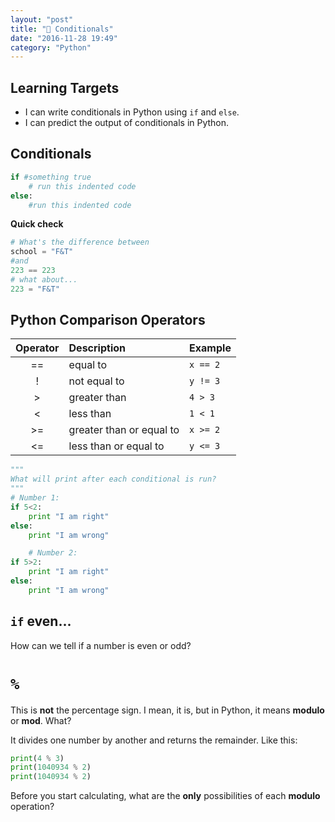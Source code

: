 ```yaml
---
layout: "post"
title: "🔀 Conditionals"
date: "2016-11-28 19:49"
category: "Python"
---
```


## Learning Targets
- I can write conditionals in Python using `if` and `else`.
- I can predict the output of conditionals in Python.

## Conditionals
```python
if #something true
    # run this indented code
else:
    #run this indented code
```

**Quick check**

```python
# What's the difference between
school = "F&T"
#and
223 == 223
# what about...
223 = "F&T"
```

## Python Comparison Operators

| Operator | Description              | Example  |
|:--------:|:-------------------------|:---------|
|    ==    | equal to                 | `x == 2` |
|    !     | not equal to             | `y != 3` |
|    >     | greater than             | `4 > 3`  |
|    <     | less than                | `1 < 1`  |
|    >=    | greater than or equal to | `x >= 2` |
|    <=    | less than or equal to    | `y <= 3` |

```python
"""
What will print after each conditional is run?
"""
# Number 1:
if 5<2:
    print "I am right"
else:
    print "I am wrong"

    # Number 2:
if 5>2:
    print "I am right"
else:
    print "I am wrong"
```

## `if` even...
How can we tell if a number is even or odd?

# `%`
This is **not** the percentage sign. I mean, it is, but in Python, it means **modulo** or **mod**. What?

It divides one number by another and returns the remainder. Like this:

```python
print(4 % 3)
print(1040934 % 2)
print(1040934 % 2)
```

Before you start calculating, what are the **only** possibilities of each **modulo** operation?
